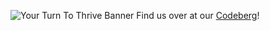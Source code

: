 ![Your Turn To Thrive Banner](https://yttt.org/assets/images/Nao-Banner.png)
Find us over at our [Codeberg](https://codeberg.org/YourTurnToThrive)!
